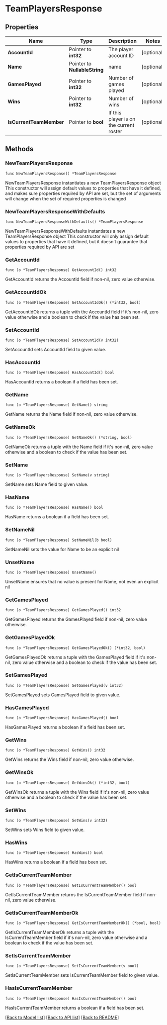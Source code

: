 # TeamPlayersResponse

## Properties

Name | Type | Description | Notes
------------ | ------------- | ------------- | -------------
**AccountId** | Pointer to **int32** | The player account ID | [optional] 
**Name** | Pointer to **NullableString** | name | [optional] 
**GamesPlayed** | Pointer to **int32** | Number of games played | [optional] 
**Wins** | Pointer to **int32** | Number of wins | [optional] 
**IsCurrentTeamMember** | Pointer to **bool** | If this player is on the current roster | [optional] 

## Methods

### NewTeamPlayersResponse

`func NewTeamPlayersResponse() *TeamPlayersResponse`

NewTeamPlayersResponse instantiates a new TeamPlayersResponse object
This constructor will assign default values to properties that have it defined,
and makes sure properties required by API are set, but the set of arguments
will change when the set of required properties is changed

### NewTeamPlayersResponseWithDefaults

`func NewTeamPlayersResponseWithDefaults() *TeamPlayersResponse`

NewTeamPlayersResponseWithDefaults instantiates a new TeamPlayersResponse object
This constructor will only assign default values to properties that have it defined,
but it doesn't guarantee that properties required by API are set

### GetAccountId

`func (o *TeamPlayersResponse) GetAccountId() int32`

GetAccountId returns the AccountId field if non-nil, zero value otherwise.

### GetAccountIdOk

`func (o *TeamPlayersResponse) GetAccountIdOk() (*int32, bool)`

GetAccountIdOk returns a tuple with the AccountId field if it's non-nil, zero value otherwise
and a boolean to check if the value has been set.

### SetAccountId

`func (o *TeamPlayersResponse) SetAccountId(v int32)`

SetAccountId sets AccountId field to given value.

### HasAccountId

`func (o *TeamPlayersResponse) HasAccountId() bool`

HasAccountId returns a boolean if a field has been set.

### GetName

`func (o *TeamPlayersResponse) GetName() string`

GetName returns the Name field if non-nil, zero value otherwise.

### GetNameOk

`func (o *TeamPlayersResponse) GetNameOk() (*string, bool)`

GetNameOk returns a tuple with the Name field if it's non-nil, zero value otherwise
and a boolean to check if the value has been set.

### SetName

`func (o *TeamPlayersResponse) SetName(v string)`

SetName sets Name field to given value.

### HasName

`func (o *TeamPlayersResponse) HasName() bool`

HasName returns a boolean if a field has been set.

### SetNameNil

`func (o *TeamPlayersResponse) SetNameNil(b bool)`

 SetNameNil sets the value for Name to be an explicit nil

### UnsetName
`func (o *TeamPlayersResponse) UnsetName()`

UnsetName ensures that no value is present for Name, not even an explicit nil
### GetGamesPlayed

`func (o *TeamPlayersResponse) GetGamesPlayed() int32`

GetGamesPlayed returns the GamesPlayed field if non-nil, zero value otherwise.

### GetGamesPlayedOk

`func (o *TeamPlayersResponse) GetGamesPlayedOk() (*int32, bool)`

GetGamesPlayedOk returns a tuple with the GamesPlayed field if it's non-nil, zero value otherwise
and a boolean to check if the value has been set.

### SetGamesPlayed

`func (o *TeamPlayersResponse) SetGamesPlayed(v int32)`

SetGamesPlayed sets GamesPlayed field to given value.

### HasGamesPlayed

`func (o *TeamPlayersResponse) HasGamesPlayed() bool`

HasGamesPlayed returns a boolean if a field has been set.

### GetWins

`func (o *TeamPlayersResponse) GetWins() int32`

GetWins returns the Wins field if non-nil, zero value otherwise.

### GetWinsOk

`func (o *TeamPlayersResponse) GetWinsOk() (*int32, bool)`

GetWinsOk returns a tuple with the Wins field if it's non-nil, zero value otherwise
and a boolean to check if the value has been set.

### SetWins

`func (o *TeamPlayersResponse) SetWins(v int32)`

SetWins sets Wins field to given value.

### HasWins

`func (o *TeamPlayersResponse) HasWins() bool`

HasWins returns a boolean if a field has been set.

### GetIsCurrentTeamMember

`func (o *TeamPlayersResponse) GetIsCurrentTeamMember() bool`

GetIsCurrentTeamMember returns the IsCurrentTeamMember field if non-nil, zero value otherwise.

### GetIsCurrentTeamMemberOk

`func (o *TeamPlayersResponse) GetIsCurrentTeamMemberOk() (*bool, bool)`

GetIsCurrentTeamMemberOk returns a tuple with the IsCurrentTeamMember field if it's non-nil, zero value otherwise
and a boolean to check if the value has been set.

### SetIsCurrentTeamMember

`func (o *TeamPlayersResponse) SetIsCurrentTeamMember(v bool)`

SetIsCurrentTeamMember sets IsCurrentTeamMember field to given value.

### HasIsCurrentTeamMember

`func (o *TeamPlayersResponse) HasIsCurrentTeamMember() bool`

HasIsCurrentTeamMember returns a boolean if a field has been set.


[[Back to Model list]](../README.md#documentation-for-models) [[Back to API list]](../README.md#documentation-for-api-endpoints) [[Back to README]](../README.md)



